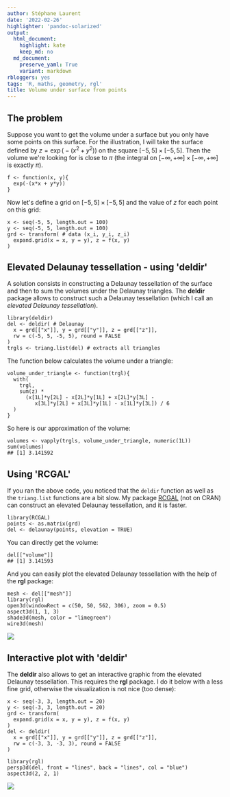 ```yaml
---
author: Stéphane Laurent
date: '2022-02-26'
highlighter: 'pandoc-solarized'
output:
  html_document:
    highlight: kate
    keep_md: no
  md_document:
    preserve_yaml: True
    variant: markdown
rbloggers: yes
tags: 'R, maths, geometry, rgl'
title: Volume under surface from points
---
```


The problem
-----------

Suppose you want to get the volume under a surface but you only have
some points on this surface. For the illustration, I will take the
surface defined by $z = \exp\bigl(-(x^2 + y^2)\bigr)$ on the square
$[-5, 5] \times [-5, 5]$. Then the volume we're looking for is close to
$\pi$ (the integral on $[-\infty, +\infty] \times [-\infty, +\infty]$ is
exactly $\pi$).

``` {.r}
f <- function(x, y){
  exp(-(x*x + y*y))
}
```

Now let's define a grid on $[-5, 5] \times [-5, 5]$ and the value of $z$
for each point on this grid:

``` {.r}
x <- seq(-5, 5, length.out = 100)
y <- seq(-5, 5, length.out = 100)
grd <- transform( # data (x_i, y_i, z_i)
  expand.grid(x = x, y = y), z = f(x, y)
) 
```

Elevated Delaunay tessellation - using 'deldir'
-----------------------------------------------

A solution consists in constructing a Delaunay tessellation of the
surface and then to sum the volumes under the Delaunay triangles. The
**deldir** package allows to construct such a Delaunay tessellation
(which I call an *elevated Delaunay tessellation*).

``` {.r}
library(deldir)
del <- deldir( # Delaunay
  x = grd[["x"]], y = grd[["y"]], z = grd[["z"]],
  rw = c(-5, 5, -5, 5), round = FALSE
) 
trgls <- triang.list(del) # extracts all triangles
```

The function below calculates the volume under a triangle:

``` {.r}
volume_under_triangle <- function(trgl){
  with(
    trgl, 
    sum(z) * 
      (x[1L]*y[2L] - x[2L]*y[1L] + x[2L]*y[3L] -
         x[3L]*y[2L] + x[3L]*y[1L] - x[1L]*y[3L]) / 6
  )
}
```

So here is our approximation of the volume:

``` {.r}
volumes <- vapply(trgls, volume_under_triangle, numeric(1L))
sum(volumes)
## [1] 3.141592
```

Using 'RCGAL'
-------------

If you ran the above code, you noticed that the `deldir` function as
well as the `triang.list` functions are a bit slow. My package
[RCGAL](https://laustep.github.io/stlahblog/posts/SurfaceReconstruction.html)
(not on CRAN) can construct an elevated Delaunay tessellation, and it is
faster.

``` {.r}
library(RCGAL)
points <- as.matrix(grd)
del <- delaunay(points, elevation = TRUE)
```

You can directly get the volume:

``` {.r}
del[["volume"]]
## [1] 3.141593
```

And you can easily plot the elevated Delaunay tessellation with the help
of the **rgl** package:

``` {.r}
mesh <- del[["mesh"]]
library(rgl)
open3d(windowRect = c(50, 50, 562, 306), zoom = 0.5)
aspect3d(1, 1, 3)
shade3d(mesh, color = "limegreen")
wire3d(mesh)
```

![](figures/rgl_elevated_delaunay.png)

Interactive plot with 'deldir'
------------------------------

The **deldir** also allows to get an interactive graphic from the
elevated Delaunay tessellation. This requires the **rgl** package. I do
it below with a less fine grid, otherwise the visualization is not nice
(too dense):

``` {.r}
x <- seq(-3, 3, length.out = 20)
y <- seq(-3, 3, length.out = 20)
grd <- transform(
  expand.grid(x = x, y = y), z = f(x, y)
) 
del <- deldir(
  x = grd[["x"]], y = grd[["y"]], z = grd[["z"]],
  rw = c(-3, 3, -3, 3), round = FALSE
) 
```

``` {.r}
library(rgl)
persp3d(del, front = "lines", back = "lines", col = "blue")
aspect3d(2, 2, 1)
```

![](figures/deldir_elevated_delaunay.gif)
